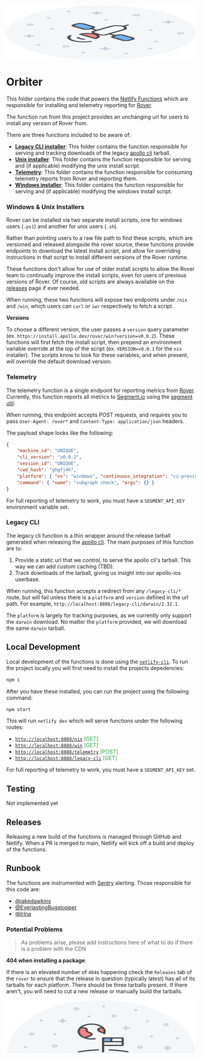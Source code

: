 <img src="https://raw.githubusercontent.com/apollographql/space-kit/main/src/illustrations/svgs/satellite2.svg" width="100%" height="144">

# Orbiter

This folder contains the code that powers the [Netlify Functions](https://www.google.com/url?sa=t&rct=j&q=&esrc=s&source=web&cd=&cad=rja&uact=8&ved=2ahUKEwjRmPfBh5rvAhUxxVkKHaeNBlYQFjAAegQIERAD&url=https%3A%2F%2Fwww.netlify.com%2Fproducts%2Ffunctions%2F&usg=AOvVaw0WgqqN2xZx2ARRVLWP61oD) which are responsible for installing and telemetry reporting for [Rover](https://github.com/apollographql/rover).

The function run from this project provides an unchanging url for users to install any version of Rover from.

There are three functions included to be aware of:

* __[Legacy CLI installer](./src/functions/nix-install/)__: This folder contains the function responsible for serving and tracking downloads of the legacy [apollo cli](https://github.com/apollographql/apollo-tooling) tarball.
* __[Unix installer](./src/functions/nix-install/)__: This folder contains the function responsible for serving and (if applicable) modifying the unix install script.
* __[Telemetry](./src/functions/telemetry/)__: This folder contains the function responsible for consuming telemetry reports from Rover and reporting them.
* __[Windows installer](./src/functions/win-install/)__: This folder contains the function responsible for serving and (if applicable) modifying the windows install script.

### Windows & Unix Installers

Rover can be installed via two separate install scripts, one for windows users (`.ps1`) and another for unix users (`.sh`).

Rather than pointing users to a raw file path to find these scripts, which are versioned and released alongside the rover source, these functions provide endpoints to download the latest install _script_, and allow for overriding instructions in that script to install different versions of the Rover runtime.

These functions don't allow for use of older install scripts to allow the Rover team to continually improve the install scripts, even for users of previous versions of Rover. Of course, old scripts are always available on the [releases](https://github.com/apollographql/rover/releases) page if ever needed.

When running, these two functions will expose two endpoints under `/nix` and `/win`, which users can `curl` or `iwr` respectively to fetch a script. 

**Versions**

To choose a different version, the user passes a `version` query parameter (ex. `https://install.apollo.dev/rover/win?version=v0.0.2`). These functions will first fetch the install script, then prepend an environment variable override at the top of the script (ex. `VERSION=v0.0.1` for the `nix` installer). The scripts know to look for these variables, and when present, will override the default download version.

### Telemetry

The telemetry function is a single endpoint for reporting metrics from [Rover](https://github.com/apollographql/rover). Currently, this function reports all metrics to [Segment.io](https://segment.io) using the [segment util](./src/lib/segment.ts). 

When running, this endpoint accepts POST requests, and requires you to pass `User-Agent: rover*` and `Content-Type: application/json` headers. 

The payload shape looks like the following:

```json
{
    "machine_id": "UNIQUE",
    "cli_version": "v0.0.2",
    "session_id": "UNIQUE",
    "cwd_hash": "ghgfj4h",
    "platform": { "os": "windows", "continuous_integration": "ci-provider or null" },
    "command": { "name": "subgraph check", "args": {} }
}
```

For full reporting of telemetry to work, you must have a `SEGMENT_API_KEY` environment variable set.

### Legacy CLI

The legacy cli function is a thin wrapper around the release tarball generated when releasing the [apollo cli](https://github.com/apollographql/apollo-tooling). The main purposes of this function are to:

1. Provide a static url that we control, to serve the apollo cli's tarball. This way we can add custom caching (TBD).
2. Track downloads of the tarball, giving us insight into our apollo-ios userbase.

When running, this function accepts a redirect from any `/legacy-cli/*` route, but will fail unless there is a `platform` and `version` defined in the url path. For example, `http://localhost:8888/legacy-cli/darwin/2.32.1`.

The `platform` is largely for tracking purposes, as we currently only support the `darwin` download. No matter the `platform` provided, we will download the same `darwin` tarball.

## Local Development

Local development of the functions is done using the [`netlify-cli`](https://www.npmjs.com/package/netlify-cli). To run the project locally you will first need to install the projects depedencies:

```sh
npm i
```

After you have these installed, you can run the project using the following command:

```sh
npm start
```

This will run `netlify dev` which will serve functions under the following routes:

- [`http://localhost:8888/nix`](http://localhost:8888/nix) <span style="color:#28a745">[GET]</span>
- [`http://localhost:8888/win`](http://localhost:8888/win) <span style="color:#28a745">[GET]</span>
- [`http://localhost:8888/telemetry`](http://localhost:8888/telemetry) <span style="color:#28a745">[POST]</span>
- [`http://localhost:8888/legacy-cli`](http://localhost:8888/legacy-cli) <span style="color:#28a745">[GET]</span>

For full reporting of telemetry to work, you must have a `SEGMENT_API_KEY` set.

## Testing

Not implemented yet

## Releases

Releasing a new build of the functions is managed through GitHub and Netlify. When a PR is merged to main, Netlify will kick off a build and deploy of the functions.

## Runbook

The functions are instrumented with [Sentry](https://sentry.io) alerting. Those responsible for this code are: 

* [@jakedawkins](https://github.com/jakedawkins)
* [@EverlastingBugstopper](https://github.com/EverlastingBugstopper)
* [@lrlna](https://github.com/lrlna)

<!-- TODO -->
<!-- is monitored by [Datadog](https://www.datadoghq.com/), and is wired up to [PagerDuty](https://pagerduty.com). The current on call team is comprised of: -->

<!-- 
These functions are connected to our [status page](https://status.apollographql.com) with both uptime and latency reporting in place for our users. -->

### Potential Problems
> As problems arise, please add instructions here of what to do if there is a problem with the CDN

__404 when installing a package__:

If there is an elevated number of `404`s happening check the `Releases` tab of the `rover` to ensure that the release in question (typically latest) has all of its tarballs for each platform. There should be three tarballs present. If there aren't, you will need to cut a new release or manually build the tarballs.

<img src="https://raw.githubusercontent.com/apollographql/space-kit/main/src/illustrations/svgs/moon.svg" width="100%" height="144">
